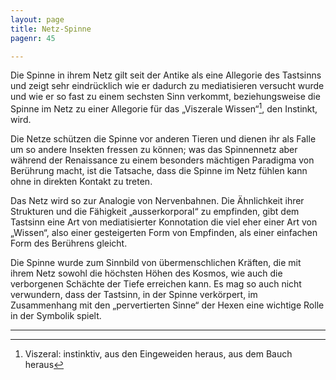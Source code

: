 ```yaml
---
layout: page
title: Netz-Spinne
pagenr: 45

---
```

Die Spinne in ihrem Netz gilt seit der Antike als eine Allegorie des Tastsinns und zeigt sehr eindrücklich wie er dadurch zu mediatisieren versucht wurde und wie er so fast zu einem sechsten Sinn verkommt, beziehungsweise die Spinne im Netz zu einer Allegorie für das „Viszerale Wissen“[^27], den Instinkt, wird.

Die Netze schützen die Spinne vor anderen Tieren und dienen ihr als Falle um so andere Insekten fressen zu können; was das Spinnennetz aber während der Renaissance zu einem besonders mächtigen Paradigma von Berührung macht, ist die Tatsache, dass die Spinne im Netz fühlen kann ohne in direkten Kontakt zu treten.

Das Netz wird so zur Analogie von Nervenbahnen. Die Ähnlichkeit ihrer Strukturen und die Fähigkeit „ausserkorporal“ zu empfinden, gibt dem Tastsinn eine Art von mediatisierter Konnotation die viel eher einer Art von „Wissen“, also einer gesteigerten Form von Empfinden, als einer einfachen Form des Berührens gleicht.

Die Spinne wurde zum Sinnbild von übermenschlichen Kräften, die mit ihrem Netz sowohl die höchsten Höhen des Kosmos, wie auch die verborgenen Schächte der Tiefe erreichen kann. Es mag so auch nicht verwundern, dass der Tastsinn, in der Spinne verkörpert, im Zusammenhang mit den „pervertierten Sinne“ der Hexen eine wichtige Rolle in der Symbolik spielt.

---

[^27]: Viszeral: instinktiv, aus den Eingeweiden heraus, aus dem Bauch heraus
